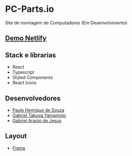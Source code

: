 # PC-Parts.io 

Site de montagem de Computadores (Em Desenvolvimento)

## [Demo Netlify](https://pc-parts-io.netlify.app/)

## Stack e librarias

* React
* Typescript
* Styled Components
* React Icons

## Desenvolvedores

* [Paulo Henrique de Souza](https://github.com/PSouza-10)
* [Gabriel Takuya Yamamoto](https://github.com/Takkuya)
* [Gabriel Araújo de Jesus](https://github.com/Gabriel-J3sus)

## Layout

- [Figma](https://www.figma.com/file/ectqX71kWNVARIbRwGzYCv/PC-Part.io?node-id=0%3A1)